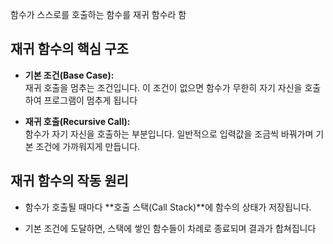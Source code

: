 함수가 스스로를 호출하는 함수를 재귀 함수라 함

## 재귀 함수의 핵심 구조

- **기본 조건(Base Case):**  
    재귀 호출을 멈추는 조건입니다. 이 조건이 없으면 함수가 무한히 자기 자신을 호출하여 프로그램이 멈추게 됩니다
    
- **재귀 호출(Recursive Call):**  
    함수가 자기 자신을 호출하는 부분입니다. 일반적으로 입력값을 조금씩 바꿔가며 기본 조건에 가까워지게 만듭니다.
## 재귀 함수의 작동 원리

- 함수가 호출될 때마다 **호출 스택(Call Stack)**에 함수의 상태가 저장됩니다.
    
- 기본 조건에 도달하면, 스택에 쌓인 함수들이 차례로 종료되며 결과가 합쳐집니다